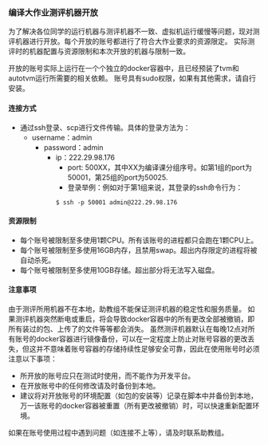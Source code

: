 ### 编译大作业测评机器开放

为了解决各位同学的运行机器与测评机器不一致、虚拟机运行缓慢等问题，现对测评机器进行开放。每个开放的账号都进行了符合大作业要求的资源限定。
实际测评时的机器配置与资源限制和本次开放的机器与限制一致。

开放的账号实际上运行在一个个独立的docker容器中，且已经预装了tvm和autotvm运行所需要的相关依赖。
账号具有sudo权限，如果有其他需求，请自行安装。

#### 连接方式
- 通过ssh登录、scp进行文件传输。具体的登录方法为：
    - username：admin
        - password：admin
            - ip：222.29.98.176
                - port: 500XX，其中XX为编译课分组序号。如第1组的port为50001，第25组的port为50025.
                - 登录举例：例如对于第1组来说，其登录的ssh命令行为：
                ```
                $ ssh -p 50001 admin@222.29.98.176
                ```
                
#### 资源限制
- 每个账号被限制至多使用1颗CPU。所有该账号的进程都只会跑在1颗CPU上。
- 每个账号被限制至多使用16GB内存，且禁用swap。超出内存限定的进程将被自动杀死。
- 每个账号被限制至多使用10GB存储。超出部分将无法写入磁盘。

#### 注意事项
由于测评所用机器不在本地，助教组不能保证测评机器的稳定性和服务质量。
如果测评机器突然断电或重启，将会导致docker容器中的所有更改全部被撤销，即所有装过的包、上传了的文件等等都会消失。
虽然测评机器默认在每晚12点对所有账号的docker容器进行镜像备份，可以在一定程度上防止对账号容器的更改丢失，但这并不意味着账号容器的存储持续性足够安全可靠，因此在使用账号时必须注意以下事项：
- 所开放的账号应只在测试时使用，而不能作为开发平台。
- 在开放账号中的任何修改请及时备份到本地。
- 建议将对开放账号的环境配置（如包的安装等）记录在脚本中并备份到本地，万一该账号的docker容器被重置（所有更改被撤销）时，可以快速重新配置环境。

如果在账号使用过程中遇到问题（如连接不上等），请及时联系助教组。
